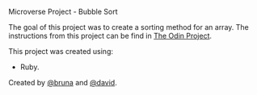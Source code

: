 Microverse Project - Bubble Sort

The goal of this project was to create a sorting method for an array. The instructions from this project can be find in [The Odin Project](https://www.theodinproject.com/courses/ruby-programming/lessons/advanced-building-blocks).

This project was created using:
* Ruby.

Created by [@bruna](https://github.com/bruna-genz) and [@david](https://github.com/David405).
